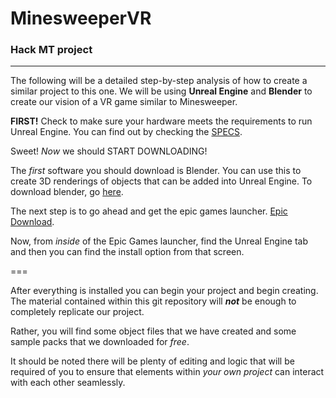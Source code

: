 # MinesweeperVR
### Hack MT project

---

The following will be a detailed step-by-step analysis of how to create a similar project to this one. We will be using **Unreal Engine** and **Blender** to create our vision of a VR game similar to Minesweeper. 
  
**FIRST!** Check to make sure your hardware meets the requirements to run Unreal Engine. You can find out by checking the [SPECS](https://docs.unrealengine.com/5.0/en-US/hardware-and-software-specifications-for-unreal-engine/).

Sweet! *Now* we should START DOWNLOADING!

The *first* software you should download is Blender. You can use this to create 3D renderings of objects that can be added into Unreal Engine. To download blender, go [here](https://www.blender.org/download/).

The next step is to go ahead and get the epic games launcher. [Epic Download](https://store.epicgames.com/en-US/download).

Now, from *inside* of the Epic Games launcher, find the  Unreal Engine tab and then you can find the install option from that screen.

===

After everything is installed you can begin your project and begin creating. The material contained within this git repository will ***not*** be enough to completely replicate our project. 

Rather, you will find some object files that we have created and some sample packs that we downloaded for *free*.

It should be noted there will be plenty of editing and logic that will be required of you to ensure that elements within *your own project* can interact with each other seamlessly. 
